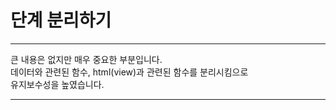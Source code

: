 # 단계 분리하기   
   
* * *   
   
큰 내용은 없지만 매우 중요한 부분입니다.   
데이터와 관련된 함수, html(view)과 관련된 함수를 분리시킴으로   
유지보수성을 높였습니다.   
   
* * *
